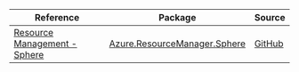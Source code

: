 | Reference | Package | Source |
|---|---|---|
|[Resource Management - Sphere](resourcemanager.sphere-readme.md)|[Azure.ResourceManager.Sphere](https://www.nuget.org/packages/Azure.ResourceManager.Sphere)|[GitHub](https://github.com/Azure/azure-sdk-for-net/blob/main/sdk/sphere/Azure.ResourceManager.Sphere)|
